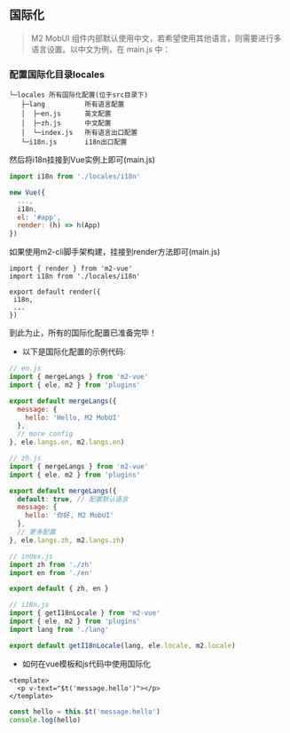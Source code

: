 ## 国际化
> M2 MobUI 组件内部默认使用中文，若希望使用其他语言，则需要进行多语言设置。以中文为例，在 main.js 中：

### 配置国际化目录locales
```
└─locales 所有国际化配置(位于src目录下)
   ├─lang          所有语言配置
   │  ├─en.js      英文配置
   │  ├─zh.js      中文配置
   │  └─index.js   所有语言出口配置
   └─i18n.js       i18n出口配置
```
然后将i18n挂接到Vue实例上即可(main.js)
```js
import i18n from './locales/i18n'

new Vue({
  ...,
  i18n,
  el: '#app',
  render: (h) => h(App)
})
```
如果使用m2-cli脚手架构建，挂接到render方法即可(main.js)
```
import { render } from 'm2-vue'
import i18n from './locales/i18n'

export default render({
 i18n,
 ...
})
```
到此为止，所有的国际化配置已准备完毕！
- 以下是国际化配置的示例代码:
```js
// en.js
import { mergeLangs } from 'm2-vue'
import { ele, m2 } from 'plugins'

export default mergeLangs({
  message: {
    hello: 'Hello, M2 MobUI'
  },
  // more config
}, ele.langs.en, m2.langs.en)
```
```js
// zh.js
import { mergeLangs } from 'm2-vue'
import { ele, m2 } from 'plugins'

export default mergeLangs({
  default: true, // 配置默认语言
  message: {
    hello: '你好, M2 MobUI'
  },
  // 更多配置
}, ele.langs.zh, m2.langs.zh)
```
```js
// index.js
import zh from './zh'
import en from './en'

export default { zh, en }
```
```js
// i18n.js
import { getI18nLocale } from 'm2-vue'
import { ele, m2 } from 'plugins'
import lang from './lang'

export default getI18nLocale(lang, ele.locale, m2.locale)
```
- 如何在vue模板和js代码中使用国际化
```
<template>
  <p v-text="$t('message.hello')"></p>
</template>
```
```js
const hello = this.$t('message.hello')
console.log(hello)
```
